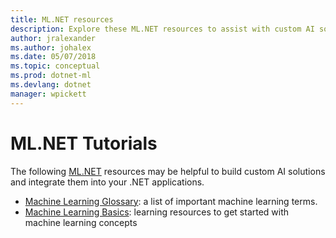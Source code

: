 ```yaml
---
title: ML.NET resources
description: Explore these ML.NET resources to assist with custom AI solutions creation and integration into your .NET applications.
author: jralexander
ms.author: johalex
ms.date: 05/07/2018
ms.topic: conceptual
ms.prod: dotnet-ml
ms.devlang: dotnet
manager: wpickett
---
```

# ML.NET Tutorials

The following  [ML.NET](../index.md) resources may be helpful to build custom AI solutions and integrate them into your .NET applications.

* [Machine Learning Glossary](glossary.md): a list of important machine learning terms.
* [Machine Learning Basics](machine-learning-basics.md): learning resources to get started with machine learning concepts

